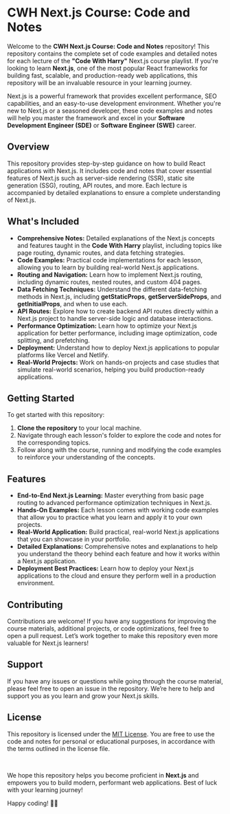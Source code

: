 # CWH Next.js Course: Code and Notes

Welcome to the **CWH Next.js Course: Code and Notes** repository! This repository contains the complete set of code examples and detailed notes for each lecture of the **"Code With Harry"** Next.js course playlist. If you're looking to learn **Next.js**, one of the most popular React frameworks for building fast, scalable, and production-ready web applications, this repository will be an invaluable resource in your learning journey.

Next.js is a powerful framework that provides excellent performance, SEO capabilities, and an easy-to-use development environment. Whether you're new to Next.js or a seasoned developer, these code examples and notes will help you master the framework and excel in your **Software Development Engineer (SDE)** or **Software Engineer (SWE)** career.

## Overview

This repository provides step-by-step guidance on how to build React applications with Next.js. It includes code and notes that cover essential features of Next.js such as server-side rendering (SSR), static site generation (SSG), routing, API routes, and more. Each lecture is accompanied by detailed explanations to ensure a complete understanding of Next.js.

## What's Included

- **Comprehensive Notes:** Detailed explanations of the Next.js concepts and features taught in the **Code With Harry** playlist, including topics like page routing, dynamic routes, and data fetching strategies.
- **Code Examples:** Practical code implementations for each lesson, allowing you to learn by building real-world Next.js applications.
- **Routing and Navigation:** Learn how to implement Next.js routing, including dynamic routes, nested routes, and custom 404 pages.
- **Data Fetching Techniques:** Understand the different data-fetching methods in Next.js, including **getStaticProps**, **getServerSideProps**, and **getInitialProps**, and when to use each.
- **API Routes:** Explore how to create backend API routes directly within a Next.js project to handle server-side logic and database interactions.
- **Performance Optimization:** Learn how to optimize your Next.js application for better performance, including image optimization, code splitting, and prefetching.
- **Deployment:** Understand how to deploy Next.js applications to popular platforms like Vercel and Netlify.
- **Real-World Projects:** Work on hands-on projects and case studies that simulate real-world scenarios, helping you build production-ready applications.

## Getting Started

To get started with this repository:

1. **Clone the repository** to your local machine.
2. Navigate through each lesson's folder to explore the code and notes for the corresponding topics.
3. Follow along with the course, running and modifying the code examples to reinforce your understanding of the concepts.

## Features

- **End-to-End Next.js Learning:** Master everything from basic page routing to advanced performance optimization techniques in Next.js.
- **Hands-On Examples:** Each lesson comes with working code examples that allow you to practice what you learn and apply it to your own projects.
- **Real-World Application:** Build practical, real-world Next.js applications that you can showcase in your portfolio.
- **Detailed Explanations:** Comprehensive notes and explanations to help you understand the theory behind each feature and how it works within a Next.js application.
- **Deployment Best Practices:** Learn how to deploy your Next.js applications to the cloud and ensure they perform well in a production environment.

## Contributing

Contributions are welcome! If you have any suggestions for improving the course materials, additional projects, or code optimizations, feel free to open a pull request. Let’s work together to make this repository even more valuable for Next.js learners!

## Support

If you have any issues or questions while going through the course material, please feel free to open an issue in the repository. We’re here to help and support you as you learn and grow your Next.js skills.

## License

This repository is licensed under the [MIT License](LICENSE). You are free to use the code and notes for personal or educational purposes, in accordance with the terms outlined in the license file.

<br />

We hope this repository helps you become proficient in **Next.js** and empowers you to build modern, performant web applications. Best of luck with your learning journey!

Happy coding! 🚀✨

